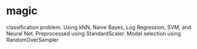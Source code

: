 # magic
classification problem. Using kNN, Naive Bayes, Log Regression, SVM, and Neural Net. Preprocessed using StandardScaler. Model selection using RandomOverSampler
